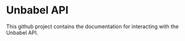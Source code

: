 Unbabel API
===========

This github project contains the documentation for interacting with the Unbabel API.
